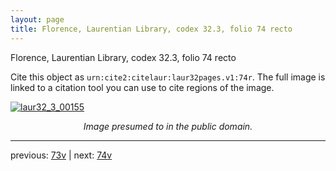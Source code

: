 ```yaml
---
layout: page
title: Florence, Laurentian Library, codex 32.3, folio 74 recto
---
```


Florence, Laurentian Library, codex 32.3, folio 74 recto

Cite this object as `urn:cite2:citelaur:laur32pages.v1:74r`.  The full image is linked to a citation tool you can use to cite regions of the image.

[![laur32_3_00155](http://www.homermultitext.org/iipsrv?IIIF=/project/homer/pyramidal/deepzoom/citelaur/laur32imgs/v1/laur32_3_00155.tif/full/800,/0/default.jpg)](http://www.homermultitext.org/ict2/?urn=urn:cite2:citelaur:laur32imgs.v1:laur32_3_00155) 

<p style="text-align: center; font-style: italic;">Image presumed to in the public domain.</p>

---

previous: [73v](../73v/) | next: [74v](../74v/)